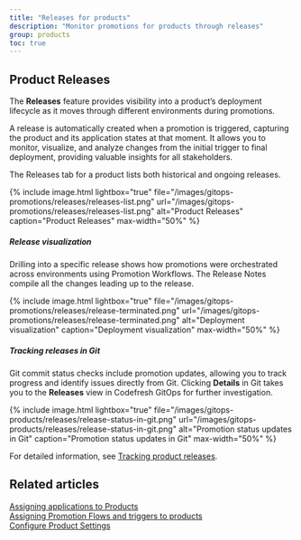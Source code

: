```yaml
---
title: "Releases for products"
description: "Monitor promotions for products through releases"
group: products
toc: true
---
```


## Product Releases
The **Releases** feature provides visibility into a product’s deployment lifecycle as it moves through different environments during promotions.

A release is automatically created when a promotion is triggered, capturing the product and its application states at that moment. It allows you to monitor, visualize, and analyze changes from the initial trigger to final deployment, providing valuable insights for all stakeholders.

The Releases tab for a product lists both historical and ongoing releases.

{% include 
	image.html 
	lightbox="true" 
	file="/images/gitops-promotions/releases/releases-list.png" 
	url="/images/gitops-promotions/releases/releases-list.png" 
	alt="Product Releases" 
	caption="Product Releases"
  max-width="50%" 
%}

##### Release visualization
Drilling into a specific release shows how promotions were orchestrated across environments using Promotion Workflows. The Release Notes compile all the changes leading up to the release.

{% include 
	image.html 
	lightbox="true" 
	file="/images/gitops-promotions/releases/release-terminated.png" 
	url="/images/gitops-promotions/releases/release-terminated.png" 
	alt="Deployment visualization" 
	caption="Deployment visualization"
  max-width="50%" 
%}

##### Tracking releases in Git
Git commit status checks include promotion updates, allowing you to track progress and identify issues directly from Git. Clicking **Details** in Git takes you to the **Releases** view in Codefresh GitOps for further investigation.



{% include 
	image.html 
	lightbox="true" 
	file="/images/gitops-products/releases/release-status-in-git.png" 
	url="/images/gitops-products/releases/release-status-in-git.png" 
	alt="Promotion status updates in Git" 
	caption="Promotion status updates in Git"
  max-width="50%" 
%}

For detailed information, see [Tracking product releases]({{site.baseurl}}/docs/promotions/product-releases/).


## Related articles
[Assigning applications to Products]({{site.baseurl}}/docs/products/assign-applications/)   
[Assigning Promotion Flows and triggers to products]({{site.baseurl}}/docs/products/promotion-flow-triggers/)   
[Configure Product Settings]({{site.baseurl}}/docs/products/configure-product-settings/)   